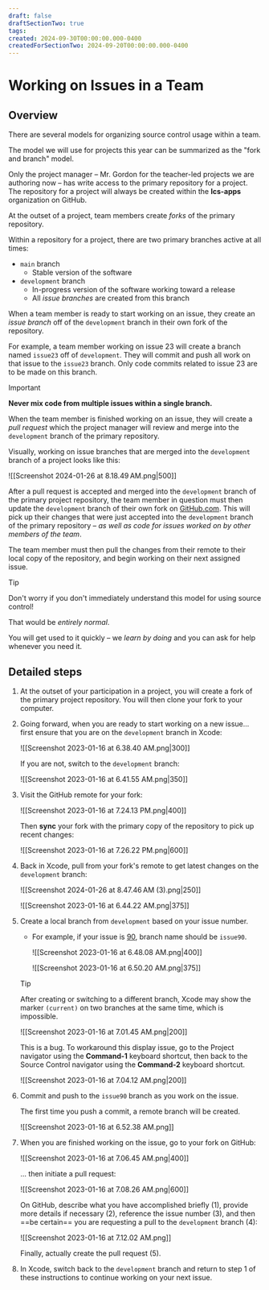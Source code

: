 ```yaml
---
draft: false
draftSectionTwo: true
tags: 
created: 2024-09-30T00:00:00.000-0400
createdForSectionTwo: 2024-09-20T00:00:00.000-0400
---
```

# Working on Issues in a Team

## Overview

There are several models for organizing source control usage within a team.

The model we will use for projects this year can be summarized as the "fork and branch" model.

Only the project manager – Mr. Gordon for the teacher-led projects we are authoring now – has write access to the primary repository for a project. The repository for a project will always be created within the **lcs-apps** organization on GitHub.

At the outset of a project, team members create *forks* of the primary repository. 

Within a repository for a project, there are two primary branches active at all times:

- `main` branch
	- Stable version of the software
- `development` branch
	- In-progress version of the software working toward a release
	- All *issue branches* are created from this branch

When a team member is ready to start working on an issue, they create an *issue branch* off of the `development` branch in their own fork of the repository.

For example, a team member working on issue 23 will create a branch named `issue23` off of `development`. They will commit and push all work on that issue to the `issue23` branch. Only code commits related to issue 23 are to be made on this branch.

> [!IMPORTANT]
> 
> **Never mix code from multiple issues within a single branch.**

When the team member is finished working on an issue, they will create a *pull request* which the project manager will review and merge into the `development` branch of the primary repository.

Visually, working on issue branches that are merged into the `development` branch of a project looks like this:

![[Screenshot 2024-01-26 at 8.18.49 AM.png|500]]

After a pull request is accepted and merged into the `development` branch of the primary project repository, the team member in question must then update the `development` branch of their own fork on [GitHub.com](https://github.com). This will pick up their changes that were just accepted into the `development` branch of the primary repository – *as well as code for issues worked on by other members of the team*.

The team member must then pull the changes from their remote to their local copy of the repository, and begin working on their next assigned issue.

> [!TIP]
> 
> Don't worry if you don't immediately understand this model for using source control! 
> 
> That would be *entirely normal*.
> 
> You will get used to it quickly – we *learn by doing* and you can ask for help whenever you need it.

## Detailed steps

1. At the outset of your participation in a project, you will create a fork of the primary project repository. You will then clone your fork to your computer. 
   
2. Going forward, when you are ready to start working on a new issue... first ensure that you are on the `development` branch in Xcode:
   
   ![[Screenshot 2023-01-16 at 6.38.40 AM.png|300]]
   
   If you are not, switch to the `development` branch:
   
   ![[Screenshot 2023-01-16 at 6.41.55 AM.png|350]]

2. Visit the GitHub remote for your fork:
   
   ![[Screenshot 2023-01-16 at 7.24.13 PM.png|400]]
   
   Then **sync** your fork with the primary copy of the repository to pick up recent changes:
   
   ![[Screenshot 2023-01-16 at 7.26.22 PM.png|600]]
   
3. Back in Xcode, pull from your fork's remote to get latest changes on the `development` branch:
   
   ![[Screenshot 2024-01-26 at 8.47.46 AM (3).png|250]]
   
   ![[Screenshot 2023-01-16 at 6.44.22 AM.png|375]]
   
4. Create a local branch from `development` based on your issue number.
	- For example, if your issue is [90](https://github.com/lcs-apps/Chicago-HSE-LCS/issues/90), branch name should be `issue90`.
	  
	  ![[Screenshot 2023-01-16 at 6.48.08 AM.png|400]]
	  
	  ![[Screenshot 2023-01-16 at 6.50.20 AM.png|375]]

   > [!TIP]
   > After creating or switching to a different branch, Xcode may show the marker `(current)` on two branches at the same time, which is impossible.
   > 
   > ![[Screenshot 2023-01-16 at 7.01.45 AM.png|200]]
   > 
   > This is a bug. To workaround this display issue, go to the Project navigator using the **Command-1** keyboard shortcut, then back to the Source Control navigator using the **Command-2** keyboard shortcut.
   > 
   > ![[Screenshot 2023-01-16 at 7.04.12 AM.png|200]]
   
5. Commit and push to the `issue90` branch as you work on the issue.
   
   The first time you push a commit, a remote branch will be created.
   
   ![[Screenshot 2023-01-16 at 6.52.38 AM.png]]
   
6. When you are finished working on the issue, go to your fork on GitHub:
   
   ![[Screenshot 2023-01-16 at 7.06.45 AM.png|400]]
   
   ... then initiate a pull request:
   
   ![[Screenshot 2023-01-16 at 7.08.26 AM.png|600]]
   
   On GitHub, describe what you have accomplished briefly (1), provide more details if necessary (2), reference the issue number (3), and then ==be certain== you are requesting a pull to the `development` branch (4):
   
   ![[Screenshot 2023-01-16 at 7.12.02 AM.png]]
   
   Finally, actually create the pull request (5).
   
7. In Xcode, switch back to the `development`  branch and return to step 1 of these instructions to continue working on your next issue.